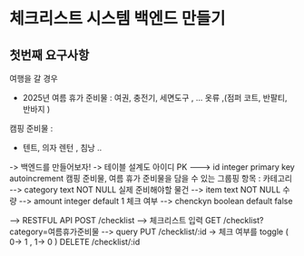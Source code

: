 # 체크리스트 시스템 백엔드 만들기

## 첫번째 요구사항

여행을 갈 경우

- 2025년 여름 휴가 준비물 : 여권, 충전기, 세면도구 , ... 옷류 ,(점퍼 코트, 반팔티, 반바지 )

캠핑 준비물 :

- 텐트, 의자 렌턴 , 침낭 ..

-> 백엔드를 만들어보자!
-> 테이블 설계도
아이디 PK ---> id integer primary key autoincrement
캠핑 준비물, 여름 휴가 준비물을 담을 수 있는 그룹핑 항목 : 카테고리 --> category text NOT NULL
실제 준비해야할 물건 --> item text NOT NULL
수량 --> amount integer default 1
체크 여부 --> chenckyn boolean default false

--> RESTFUL API
POST /checklist --> 체크리스트 입력
GET /checklist?category=여름휴가준비물 --> query
PUT /checklist/:id -> 체크 여부를 toggle ( 0-> 1 , 1-> 0 )
DELETE /checklist/:id
